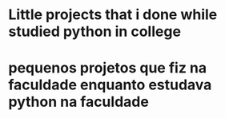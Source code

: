 # Little projects that i done while studied python in college

# pequenos projetos que fiz na faculdade enquanto estudava python na faculdade
